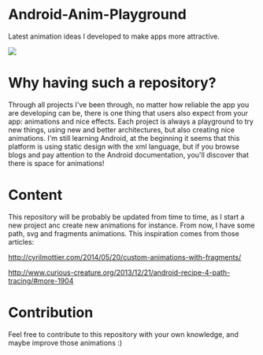 Android-Anim-Playground
=======================

Latest animation ideas I developed to make apps more attractive.

![](https://raw.githubusercontent.com/Tibolte/Android-Anim-Playground/master/androiddemosvg.gif)

Why having such a repository?
===============================

Through all projects I've been through, no matter how reliable the app you are developing can be, there is one thing that users also expect from your app:
animations and nice effects.
Each project is always a playground to try new things, using new and better architectures, but also creating nice animations.
I'm still learning Android, at the beginning it seems that this platform is using static design with the xml language, but if you
browse blogs and pay attention to the Android documentation, you'll discover that there is space for animations!

Content
===============================

This repository will be probably be updated from time to time, as I start a new project anc create new animations for instance.
From now, I have some path, svg and fragments animations. This inspiration comes from those articles:

http://cyrilmottier.com/2014/05/20/custom-animations-with-fragments/

http://www.curious-creature.org/2013/12/21/android-recipe-4-path-tracing/#more-1904

Contribution
===============================

Feel free to contribute to this repository with your own knowledge, and maybe improve those animations :)
